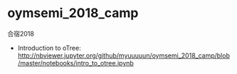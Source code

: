 # oymsemi_2018_camp
合宿2018

* Introduction to oTree: http://nbviewer.jupyter.org/github/myuuuuun/oymsemi_2018_camp/blob/master/notebooks/intro_to_otree.ipynb